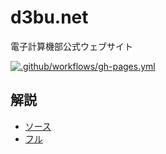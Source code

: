 # d3bu.net

電子計算機部公式ウェブサイト

[![.github/workflows/gh-pages.yml](https://github.com/KCCTdensan/d3bu.net/actions/workflows/gh-pages.yml/badge.svg)](https://github.com/KCCTdensan/d3bu.net/actions/workflows/gh-pages.yml)

## 解説

- [ソース](src/routes/inner/maintenance.md)
- [フル](https://d3bu.net/inner/maintenance)
